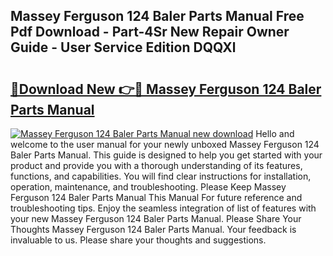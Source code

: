 ## Massey Ferguson 124 Baler Parts Manual Free Pdf Download - Part-4Sr New Repair Owner Guide - User Service Edition DQQXl

# <h2><a href="http://bc93350.oget.top/?id=Massey+Ferguson+124+Baler+Parts+Manual">🔗Download New 👉🔴 Massey Ferguson 124 Baler Parts Manual</a></h2>

[![Massey Ferguson 124 Baler Parts Manual new download](https://i.imgur.com/5g1atiW.png)](http://bc93350.oget.top/?id=Massey+Ferguson+124+Baler+Parts+Manual)
Hello and welcome to the user manual for your newly unboxed Massey Ferguson 124 Baler Parts Manual. This guide is designed to help you get started with your product and provide you with a thorough understanding of its features, functions, and capabilities. You will find clear instructions for installation, operation, maintenance, and troubleshooting. Please Keep Massey Ferguson 124 Baler Parts Manual This Manual For future reference and troubleshooting tips. Enjoy the seamless integration of list of features with your new Massey Ferguson 124 Baler Parts Manual. Please Share Your Thoughts Massey Ferguson 124 Baler Parts Manual. Your feedback is invaluable to us. Please share your thoughts and suggestions.
